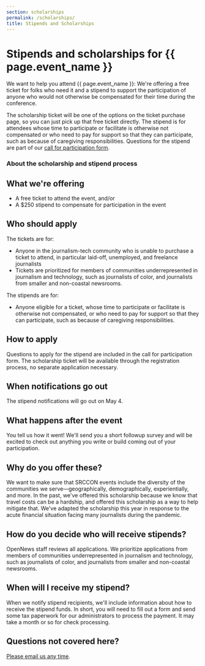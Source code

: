 ```yaml
---
section: scholarships
permalink: /scholarships/
title: Stipends and Scholarships
---
```


# Stipends and scholarships for {{ page.event_name }}

We want to help you attend {{ page.event_name }}: We're offering a free ticket for folks who need it and a stipend to support the participation of anyone who would not otherwise be compensated for their time during the conference.

The scholarship ticket will be one of the options on the ticket purchase page, so you can just pick up that free ticket directly. The stipend is for attendees whose time to participate or facilitate is otherwise not compensated or who need to pay for support so that they can participate, such as because of caregiving responsibilities. Questions for the stipend are part of our [call for participation form](/participation/form).

### About the scholarship and stipend process

## What we're offering

* A free ticket to attend the event, and/or
* A $250 stipend to compensate for participation in the event

## Who should apply
 
The tickets are for:

* Anyone in the journalism-tech community who is unable to purchase a ticket to attend, in particular laid-off, unemployed, and freelance journalists
* Tickets are prioritized for members of communities underrepresented in journalism and technology, such as journalists of color, and journalists from smaller and non-coastal newsrooms.

The stipends are for:

* Anyone eligible for a ticket, whose time to participate or facilitate is otherwise not compensated, or who need to pay for support so that they can participate, such as because of caregiving responsibilities.

## How to apply

Questions to apply for the stipend are included in the call for participation form. The scholarship ticket will be available through the registration process, no separate application necessary. 

## When notifications go out

The stipend notifications will go out on May 4.

## What happens after the event

You tell us how it went! We'll send you a short followup survey and will be excited to check out anything you write or build coming out of your participation.

## Why do you offer these?

We want to make sure that SRCCON events include the diversity of the communities we serve—geographically, demographically, experientially, and more. In the past, we've offered this scholarship because we know that travel costs can be a hardship, and offered this scholarship as a way to help mitigate that. We've adapted the scholarship this year in response to the acute financial situation facing many journalists during the pandemic.

## How do you decide who will receive stipends?

OpenNews staff reviews all applications. We prioritize applications from members of communities underrepresented in journalism and technology, such as journalists of color, and journalists from smaller and non-coastal newsrooms.

## When will I receive my stipend?

When we notify stipend recipients, we'll include information about how to receive the stipend funds. In short, you will need to fill out a form and send some tax paperwork for our administrators to process the payment. It may take a month or so for check processing.

## Questions not covered here?

[Please email us any time](mailto:srccon@opennews.org).